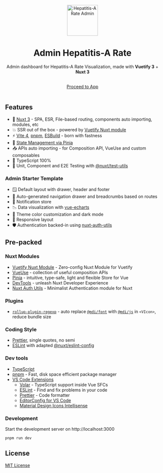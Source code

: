 <p align="center">
  <img alt="Hepatitis-A Rate Admin" src="public/favicon.ico" width=100px/>
</p>
<h1 align="center">Admin Hepatitis-A Rate</h1>

<p align='center'>
  Admin dashboard for Hepatitis-A Rate Visualization, made with <b>Vuetify 3</b> + <b>Nuxt 3</b><br><br>
</p>

<p align='center'>
  <a href="https://admin-hepa-rate.vercel.app/">Proceed to App<br><br></a>
</p>

## Features

- 💚 [Nuxt 3](https://nuxt.com/) - SPA, ESR, File-based routing, components auto importing, modules, etc
- 💥 SSR out of the box - powered by [Vuetify Nuxt module](https://github.com/userquin/vuetify-nuxt-module)
- ⚡️ [Vite 4](https://github.com/vitejs/vite), [pnpm](https://pnpm.io/), [ESBuild](https://github.com/evanw/esbuild) - born with fastness
- 🍍 [State Management via Pinia](https://pinia.vuejs.org/)
- 📥 APIs auto importing - for Composition API, VueUse and custom composables
- 🦾 TypeScript 100%
- 🧪 Unit, Component and E2E Testing with [@nuxt/test-utils](https://github.com/nuxt/test-utils)

### Admin Starter Template

- 🪟 Default layout with drawer, header and footer
- 🧭 Auto-generated navigation drawer and breadcrumbs based on routes
- 🔔 Notification store
- 📉 Data visualization with [vue-echarts](https://github.com/ecomfe/vue-echarts)
- 🎨 Theme color customization and dark mode
- 📱 Responsive layout
- 🛡️ Authentication backed-in using [nuxt-auth-utils](https://github.com/Atinux/nuxt-auth-utils)

## Pre-packed

### Nuxt Modules

- [Vuetify Nuxt Module](https://github.com/userquin/vuetify-nuxt-module) - Zero-config Nuxt Module for Vuetify
- [VueUse](https://github.com/vueuse/vueuse) - collection of useful composition APIs
- [Pinia](https://github.com/vuejs/pinia) - intuitive, type-safe, light and flexible Store for Vue
- [DevTools](https://github.com/nuxt/devtools) - unleash Nuxt Developer Experience
- [Nuxt Auth Utils](https://github.com/Atinux/nuxt-auth-utils) - Minimalist Authentication module for Nuxt

### Plugins

- [`rollup-plugin-regexp`](https://github.com/kingyue737/rollup-plugin-regexp) - auto replace [`@mdi/font`](https://github.com/Templarian/MaterialDesign-Webfont) with [`@mdi/js`](https://github.com/Templarian/MaterialDesign-JS) in `<VIcon>`, reduce bundle size

### Coding Style

- [Prettier](https://prettier.io/), single quotes, no semi
- [ESLint](https://eslint.org/) with adapted [@nuxt/eslint-config](https://github.com/nuxt/eslint-config)

### Dev tools

- [TypeScript](https://www.typescriptlang.org/)
- [pnpm](https://pnpm.js.org/) - Fast, disk space efficient package manager
- [VS Code Extensions](./.vscode/extensions.json)
  - [Volar](https://marketplace.visualstudio.com/items?itemName=Vue.volar) - TypeScript support inside Vue SFCs
  - [ESLint](https://marketplace.visualstudio.com/items?itemName=dbaeumer.vscode-eslint) - Find and fix problems in your code
  - [Prettier](https://marketplace.visualstudio.com/items?itemName=esbenp.prettier-vscode) - Code formatter
  - [EditorConfig for VS Code](https://marketplace.visualstudio.com/items?itemName=EditorConfig.EditorConfig)
  - [Material Design Icons Intellisense](https://marketplace.visualstudio.com/items?itemName=lukas-tr.materialdesignicons-intellisense)

### Development

Start the development server on http://localhost:3000

```bash
pnpm run dev
```

## License

[MIT License](./LICENSE)
